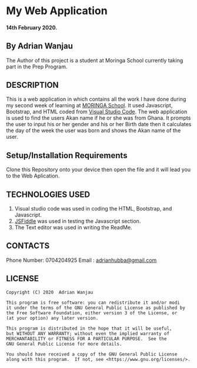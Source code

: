 # My Web Application
#### 14th February 2020.
## By Adrian Wanjau
The Author of this project is a student at Moringa School currently taking part in the Prep Program.

## DESCRIPTION
This is a web application in which contains all the work I have done during my second week of learning at [MORINGA School](https://moringaschool.com/). It used Javascript, Bootstrap, and HTML coded from [Visual Studio Code](https://code.visualstudio.com/). The web application is used to find the users Akan name if he or she was from Ghana. It prompts the user to input his or her gender and his or her Birth date then it calculates the day of the week the user was born and shows the Akan name of the user.

## Setup/Installation Requirements
Clone this Repository onto your device then open the file and it will lead you to the Web Aplication.

## TECHNOLOGIES USED
1. Visual studio code was used in coding the HTML, Bootstrap, and Javascript.
2. [JSFiddle](https://jsfiddle.net/) was used in testing the Javascript section.
3. The Text editor was used in writing the ReadMe.

## CONTACTS
Phone Number: 0704204925
Email : adrianhubba@gmail.com

## LICENSE
    Copyright (C) 2020  Adrian Wanjau

    This program is free software: you can redistribute it and/or modi
    it under the terms of the GNU General Public License as published by
    the Free Software Foundation, either version 3 of the License, or
    (at your option) any later version.

    This program is distributed in the hope that it will be useful,
    but WITHOUT ANY WARRANTY; without even the implied warranty of
    MERCHANTABILITY or FITNESS FOR A PARTICULAR PURPOSE.  See the
    GNU General Public License for more details.

    You should have received a copy of the GNU General Public License
    along with this program.  If not, see <https://www.gnu.org/licenses/>.
